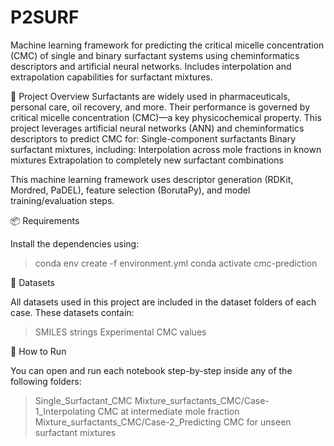 # P2SURF
Machine learning framework for predicting the critical micelle concentration (CMC) of single and binary surfactant systems using cheminformatics descriptors and artificial neural networks. Includes interpolation and extrapolation capabilities for surfactant mixtures.

🧠 Project Overview
Surfactants are widely used in pharmaceuticals, personal care, oil recovery, and more. Their performance is governed by critical micelle concentration (CMC)—a key physicochemical property. This project leverages artificial neural networks (ANN) and cheminformatics descriptors to predict CMC for:
Single-component surfactants
Binary surfactant mixtures, including:
  Interpolation across mole fractions in known mixtures
  Extrapolation to completely new surfactant combinations
  
This machine learning framework uses descriptor generation (RDKit, Mordred, PaDEL), feature selection (BorutaPy), and model training/evaluation steps.

📦 Requirements

Install the dependencies using:

> conda env create -f environment.yml
> conda activate cmc-prediction


📁 Datasets

All datasets used in this project are included in the dataset folders of each case. These datasets contain:
> SMILES strings
> Experimental CMC values

🚀 How to Run

You can open and run each notebook step-by-step inside any of the following folders:
> Single_Surfactant_CMC
> Mixture_surfactants_CMC/Case-1_Interpolating CMC at intermediate mole fraction
> Mixture_surfactants_CMC/Case-2_Predicting CMC for unseen surfactant mixtures
